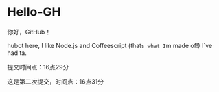 # Hello-GH
你好，GitHub！

hubot here, I like Node.js and Coffeescript (that`s what I`m made of!)
I`ve had ta.

提交时间点：16点29分

这是第二次提交，时间点：16点31分 

